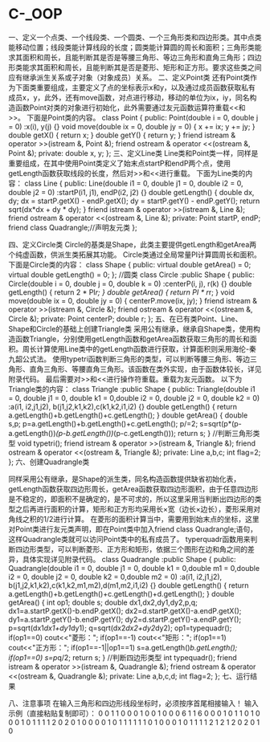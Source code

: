 # C-_OOP
一、定义一个点类、一个线段类、一个圆类、一个三角形类和四边形类。其中点类能移动位置；线段类能计算线段的长度；圆类能计算圆的周长和面积；三角形类能求其面积和周长，且能判断其是否是等腰三角形、等边三角形和直角三角形；四边形类能求其面积和周长，且能判断其是否是菱形、矩形和正方形。要求这些类之间应有继承派生关系或子对象（对象成员）关系。
二、定义Point类
还有Point类作为下面类重要组成，主要定义了点的坐标表示x和y，以及通过成员函数获取私有成员x，y，此外，还有move函数，对点进行移动，移动的单位为ix，iy，同名构造函数Point对类的对象进行初始化，此外需要通过友元函数运算符重载<<和>>。
下面是Point类的内容。
class Point
{
public:
    Point(double i = 0, double j = 0) :x(i), y(j) {}
    void move(double ix = 0, double jy = 0) { x += ix; y += jy; }
    double getX() { return x; }
    double getY() { return y; }
    friend istream & operator >>(istream &, Point &);
    friend ostream & operator <<(ostream &, Point &);
private:
    double x, y;
};
三、定义Line类
Line类和Point类一样，同样是重要组成，在其中使用Point类定义了始末点startP和endP两个点，使用getLength函数获取线段的长度，然后对>>和<<进行重载。
下面为Line类的内容：
class Line
{
public:
    Line(double i1 = 0, double j1 = 0, double i2 = 0, double j2 = 0) :startP(i1, j1), endP(i2, j2) {}
    double getLength() { double dx, dy; dx = startP.getX() - endP.getX(); dy = startP.getY() - endP.getY(); return sqrt(dx*dx + dy * dy); }
    friend istream & operator >>(istream &, Line &);
    friend ostream & operator <<(ostream &, Line &);
private:
    Point startP, endP;
    friend class Quadrangle;//声明友元类
};

四、定义Circle类
Circle的基类是Shape，此类主要提供getLength和getArea两个纯虚函数，供派生类拓展其功能。
Circle类通过全局常量PI计算圆周长和面积。
下面是Circle类的内容：
class Shape
{
public:
    virtual double getArea() = 0;
    virtual double getLength() = 0;
};
//圆类
class Circle :public Shape
{
public:
    Circle(double i = 0, double j = 0, double k = 0) :centerP(i, j), r(k) {}
    double getLength() { return 2 * PI*r; }
    double getArea() { return PI * r*r; }
    void move(double ix = 0, double jy = 0) { centerP.move(ix, jy); }
    friend istream & operator >>(istream &, Circle &);
    friend ostream & operator <<(ostream &, Circle &);
private:
    Point centerP;
    double r;
};
五、在已有类Point、Line、Shape和Circle的基础上创建Triangle类
采用公有继承，继承自Shape类，使用构造函数Triangle，分别使用getLength函数和getArea函数获取三角形的周长和面积。周长计算使用Line类中的getLength函数进行获取，计算面积则采用海伦-秦九韶公式法。
使用typetri函数判断三角形的类型，可以判断等腰三角形、等边三角形、直角三角形、等腰直角三角形。该函数在类外实现，由于函数体较长，详见附录代码。
最后需要对>>和<<进行操作符重载。重载为友元函数。
以下为Triangle类的内容：
class Triangle :public Shape
{
public:
    Triangle(double i1 = 0, double j1 = 0, double k1 = 0,double i2 = 0, double j2 = 0, double k2 = 0) :a(i1, i2,j1,j2), b(j1,j2,k1,k2),c(k1,k2,i1,i2) {}
    double getLength() {
 return a.getLength()+b.getLength()+c.getLength(); }
    double getArea() {
        double s,p;
        p=a.getLength()+b.getLength()+c.getLength();
        p/=2;
     s=sqrt(p*(p-a.getLength())*(p-b.getLength())*(p-c.getLength()));
        return s;
    }
    //判断三角形类型
    void typetri();
    friend istream & operator >>(istream &, Triangle &);
    friend ostream & operator <<(ostream &, Triangle &);
private:
    Line a,b,c;
    int flag=2;
};
六、创建Quadrangle类

同样采用公有继承，是Shape的派生类，同名构造函数提供缺省初始化表，getLength函数获取四边形周长，getArea函数获取四边形面积，由于任意四边形是不稳定的，即面积不是确定的，是不可求的，所以这里采用当判断出四边形的类型之后再进行面积的计算，矩形和正方形均采用长×宽（边长×边长），菱形采用对角线之积的1/2进行计算。
在菱形的面积计算当中，需要用到始末点的坐标，这里对Point类进行友元类声明，即在Point类中加入friend class Quadrangle;语句，这样Quadrangle类就可以访问Point类中的私有成员了。
typerquadr函数用来判断四边形类型，可以判断菱形、正方形和矩形，依据三个图形在边和角之间的差异，具体实现详见附录代码。
class Quadrangle :public Shape
{
public:
    Quadrangle(double i1 = 0, double j1 = 0, double k1 = 0,double m1 = 0,double i2 = 0, double j2 = 0, double k2 = 0,double m2 = 0) :a(i1, i2,j1,j2), b(j1,j2,k1,k2),c(k1,k2,m1,m2),d(m1,m2,i1,i2) {}
    double getLength() { return a.getLength()+b.getLength()+c.getLength()+d.getLength(); }
    double getArea() {
        int op1;
        double s;
        double dx1,dx2,dy1,dy2,p,q;
        dx1=a.startP.getX()-b.endP.getX();
        dx2=d.startP.getX()-a.endP.getX();
        dy1=a.startP.getY()-b.endP.getY();
        dy2=d.startP.getY()-a.endP.getY();
        p=sqrt(dx1*dx1+dy1*dy1);
        q=sqrt(dx2*dx2+dy2*dy2);
        op1=typequadr();
        if(op1==0)
            cout<<"菱形：";
        if(op1==-1)
            cout<<"矩形：";
        if(op1==1)
            cout<<"正方形：";
        if(op1==-1||op1==1)
            s=a.getLength()*b.getLength();
        if(op1==0)
            s=p*q/2;
        return s;
    }
    //判断四边形类型
    int typequadr();
    friend istream & operator >>(istream &, Quadrangle &);
    friend ostream & operator <<(ostream &, Quadrangle &);
private:
    Line a,b,c,d;
    int flag=2;
};
七、运行结果

八、注意事项
在输入三角形和四边形线段坐标时，必须按序首尾相接输入！
输入示例（直接粘贴复制即可）：
0
0
1
1
0
0
0
1
0
0
1
0
0
0
6
1
1
6
0
0
0
1
0
1
1
0
1
0
0
0
1
0
1
1
1
1
2
0
2
0
1
0
0
0
0
1
0
1
1
1
1
1
1
0
1
0
0
0
1
0
1
1
1
1
2
1
2
1
2
0
2
0
1
0
